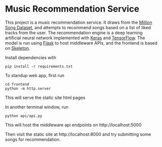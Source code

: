 # Music Recommendation Service

This project is a music recommendation service. It draws from the [Million Song Dataset](https://labrosa.ee.columbia.edu/millionsong/), and attempts to recommend songs based on a list of liked tracks from the user. The recommendation engine is a deep learning artificial neural network implemented with [Keras](https://keras.io/) and [TensorFlow](https://github.com/tensorflow/tensorflow). The model is run using [Flask](https://github.com/pallets/flask/) to host middleware APIs, and the frontend is based on [Skeleton](http://getskeleton.com/).

Install dependencies with 
```
pip install -r requirements.txt
```



To standup web app, first run 
```
cd frontend
python -m http.server
```
This will serve the static site html pages

In another terminal window, run
```
python api/api.py
```
This will host the middleware api endpoints on http://localhost:5000

Then visit the static site at http://localhost:8000 and try submitting some songs for recommendation.

